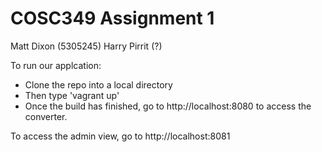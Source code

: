 # COSC349 Assignment 1

Matt Dixon (5305245)
Harry Pirrit (?)


To run our applcation:
- Clone the repo into a local directory
- Then type 'vagrant up'
- Once the build has finished, go to http://localhost:8080 to access the converter.


To access the admin view, go to http://localhost:8081

